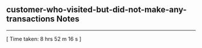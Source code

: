 <h2>customer-who-visited-but-did-not-make-any-transactions Notes</h2><hr>[ Time taken: 8 hrs 52 m 16 s ]